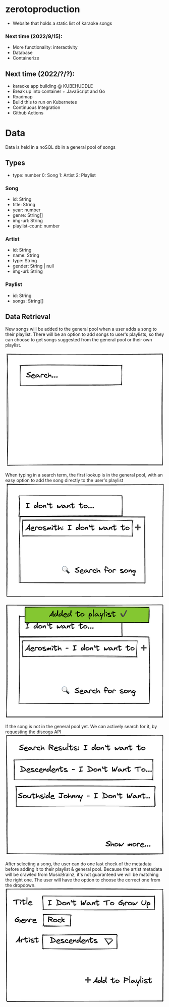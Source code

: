 # zerotoproduction
- Website that holds a static list of karaoke songs

### Next time (2022/9/15):
- More functionality: interactivity
- Database
- Containerize

## Next time (2022/?/?):
- karaoke app building @ KUBEHUDDLE
- Break up into container + JavaScript and Go
- Roadmap
- Build this to run on Kubernetes
- Continuous Integration
- Github Actions


# Data
Data is held in a noSQL db in a general pool of songs

## Types
- type: number
0: Song
1: Artist
2: Playlist

### Song
- id: String
- title: String
- year: number
- genre: String[]
- img-url: String
- playlist-count: number

### Artist
- id: String
- name: String
- type: String
- gender: String | null
- img-url: String

### Paylist
- id: String
- songs: String[]

## Data Retrieval
New songs will be added to the general pool when a user adds a song to their playlist.
There will be an option to add songs to user's playlists, so they can choose to get songs suggested from the general pool or their own playlist.

![](/docs/dataflow-01.png)

When typing in a search term, the first lookup is in the general pool, with an easy option to add the song directly to the user's playlist
![](/docs/dataflow-02.png)

![](/docs/dataflow-03.png)

If the song is not in the general pool yet. We can actively search for it, by requesting the discogs API
![](/docs/dataflow-04.png)

After selecting a song, the user can do one last check of the metadata before adding it to their playlist & general pool.
Because the artist metadata will be crawled from MusicBrainz, it's not guaranteed we will be matching the right one. The user will have the option to choose the correct one from the dropdown.
![](/docs/dataflow-05.png)
